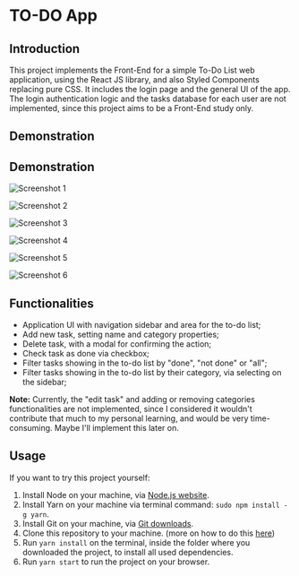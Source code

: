 # TO-DO App

## Introduction
This project implements the Front-End for a simple To-Do List web application, using the React JS library, and also Styled Components replacing pure CSS. It includes the login page and the general UI of the app. The login authentication logic and the tasks database for each user are not implemented, since this project aims to be a Front-End study only.

## Demonstration
## Demonstration

![Screenshot 1](https://raw.githubusercontent.com/amansonaniya/ToDo-List/main/Newfolder/React%20%2B%20TS%20-%20Brave%2011-04-2024%2008_19_23%20PM.png)

![Screenshot 2](https://raw.githubusercontent.com/amansonaniya/ToDo-List/main/Newfolder/React%20%2B%20TS%20-%20Brave%2011-04-2024%2008_18_53%20PM.png)

![Screenshot 3](https://raw.githubusercontent.com/amansonaniya/ToDo-List/main/Newfolder/React%20%2B%20TS%20-%20Brave%2011-04-2024%2008_19_16%20PM.png)

![Screenshot 4](https://raw.githubusercontent.com/amansonaniya/ToDo-List/main/Newfolder/React%20%2B%20TS%20-%20Brave%2011-04-2024%2008_19_19%20PM.png)

![Screenshot 5](https://raw.githubusercontent.com/amansonaniya/ToDo-List/main/Newfolder/React%20%2B%20TS%20-%20Brave%2011-04-2024%2008_19_27%20PM.png)

![Screenshot 6](https://raw.githubusercontent.com/amansonaniya/ToDo-List/main/Newfolder/React%20%2B%20TS%20-%20Brave%2011-04-2024%2008_19_32%20PM.png)


## Functionalities
- Application UI with navigation sidebar and area for the to-do list;
- Add new task, setting name and category properties;
- Delete task, with a modal for confirming the action;
- Check task as done via checkbox;
- Filter tasks showing in the to-do list by "done", "not done" or "all";
- Filter tasks showing in the to-do list by their category, via selecting on the sidebar;

**Note:** Currently, the "edit task" and adding or removing categories functionalities are not implemented, since I considered it wouldn't contribute that much to my personal learning, and would be very time-consuming. Maybe I'll implement this later on.

## Usage
If you want to try this project yourself:

1. Install Node on your machine, via [Node.js website](https://nodejs.org/en/).
2. Install Yarn on your machine via terminal command: `sudo npm install -g yarn`.
3. Install Git on your machine, via [Git downloads](https://git-scm.com/downloads).
4. Clone this repository to your machine. (more on how to do this [here](https://help.github.com/en/github/creating-cloning-and-archiving-repositories/cloning-a-repository))
5. Run `yarn install` on the terminal, inside the folder where you downloaded the project, to install all used dependencies.
6. Run `yarn start` to run the project on your browser.
